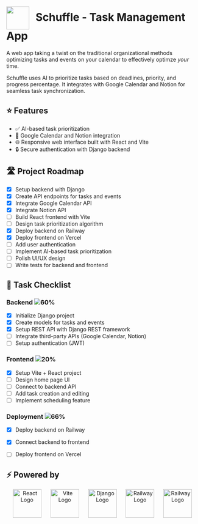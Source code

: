 # <img src="https://i.imgur.com/fE5f8yi.png" width="60" style="vertical-align: middle; margin-right: 10px;"> **Schuffle** - Task Management App
A web app taking a twist on the traditional organizational methods optimizing tasks and events on your calendar to effectively optimze *your* time. 

Schuffle uses AI to prioritize tasks based on deadlines, priority, and progress percentage. It integrates with Google Calendar and Notion for seamless task synchronization.

## ⭐ **Features**
<ul>
<li>✅ AI-based task prioritization</li>
<li>📅 Google Calendar and Notion integration</li>
<li>🌐 Responsive web interface built with React and Vite</li>
<li>🔒 Secure authentication with Django backend</li>

</ul>

## 🛣️ Project Roadmap

- [x] Setup backend with Django  
- [x] Create API endpoints for tasks and events  
- [x] Integrate Google Calendar API  
- [x] Integrate Notion API  
- [ ] Build React frontend with Vite  
- [ ] Design task prioritization algorithm  
- [X] Deploy backend on Railway  
- [X] Deploy frontend on Vercel  
- [ ] Add user authentication  
- [ ] Implement AI-based task prioritization  
- [ ] Polish UI/UX design  
- [ ] Write tests for backend and frontend  

## 📝 Task Checklist

### Backend ![60%](https://progress-bar.xyz/60) 
- [x] Initialize Django project  
- [x] Create models for tasks and events  
- [x] Setup REST API with Django REST framework  
- [ ] Integrate third-party APIs (Google Calendar, Notion)  
- [ ] Setup authentication (JWT)  

### Frontend ![20%](https://progress-bar.xyz/20) 
- [x] Setup Vite + React project  
- [ ] Design home page UI  
- [ ] Connect to backend API  
- [ ] Add task creation and editing  
- [ ] Implement scheduling feature  

### Deployment ![66%](https://progress-bar.xyz/20) 
- [x] Deploy backend on Railway  
- [x] Connect backend to frontend  
- [ ] Deploy frontend on Vercel  


## ⚡ **Powered by**

<div align="center">
  <img src="https://i.imgur.com/35wdSXY.png" alt="React Logo" width="75" height="auto" style="margin: 0 10px;" />
  <img src="https://i.imgur.com/AiQ93z6.png" alt="Vite Logo" width="75" height="auto" style="margin: 0 10px;" />
  <img src="https://i.imgur.com/XlKbGE5.png" alt="Django Logo" width="75" height="auto" style="margin: 0 10px;" />
<img src="https://i.imgur.com/7a2r617.png" alt="Railway Logo" width="75" height="auto" style="margin: 0 10px;" />
<img src="https://i.imgur.com/8B5EzgT.png" alt="Railway Logo" width="75" height="auto" style="margin: 0 10px;" />
</div>
